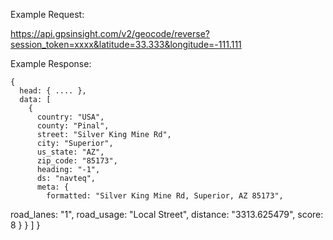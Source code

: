 Example Request:

https://api.gpsinsight.com/v2/geocode/reverse?session_token=xxxx&latitude=33.333&longitude=-111.111

Example Response:

    {
      head: { .... },
      data: [
        {
          country: "USA",
          county: "Pinal",
          street: "Silver King Mine Rd",
          city: "Superior",
          us_state: "AZ",
          zip_code: "85173",
          heading: "-1",
          ds: "navteq",
          meta: {
            formatted: "Silver King Mine Rd, Superior, AZ 85173",
road_lanes: "1",
road_usage: "Local Street",
distance: "3313.625479",
score: 8
}
        }
      ]
    }
